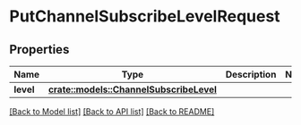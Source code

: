 # PutChannelSubscribeLevelRequest

## Properties

Name | Type | Description | Notes
------------ | ------------- | ------------- | -------------
**level** | [**crate::models::ChannelSubscribeLevel**](ChannelSubscribeLevel.md) |  | 

[[Back to Model list]](../README.md#documentation-for-models) [[Back to API list]](../README.md#documentation-for-api-endpoints) [[Back to README]](../README.md)


